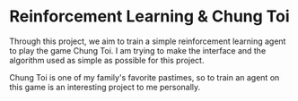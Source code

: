 # Reinforcement Learning & Chung Toi

Through this project, we aim to train a simple reinforcement learning agent to play the game Chung Toi. I am trying to make the interface and the algorithm used as simple as possible for this project.

Chung Toi is one of my family's favorite pastimes, so to train an agent on this game is an interesting project to me personally.
